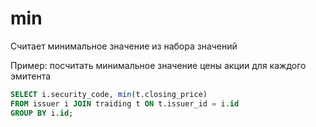 # min

Считает минимальное значение из набора значений

Пример: посчитать минимальное значение цены акции для каждого эмитента

```sql
SELECT i.security_code, min(t.closing_price)
FROM issuer i JOIN traiding t ON t.issuer_id = i.id
GROUP BY i.id;
```
